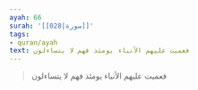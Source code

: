 ```yaml
---
ayah: 66
surah: '[[028|سورة]]'
tags:
- quran/ayah
text: فعميت عليهم الأنباء يومئذ فهم لا يتساءلون
---
```

> فعميت عليهم الأنباء يومئذ فهم لا يتساءلون
